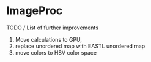 # ImageProc

TODO / List of further improvements
1. Move calculations to GPU,
2. replace unordered map with EASTL unordered map
3. move colors to HSV color space
